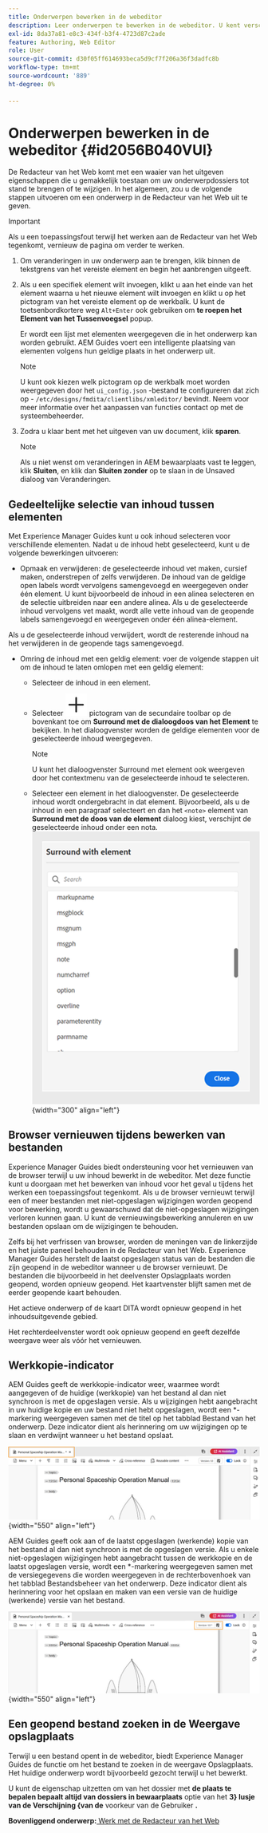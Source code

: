 ```yaml
---
title: Onderwerpen bewerken in de webeditor
description: Leer onderwerpen te bewerken in de webeditor. U kent verschillende bewerkingsfuncties om uw onderwerpbestanden in AEM Guides te wijzigen.
exl-id: 8da37a81-e8c3-434f-b3f4-4723d87c2ade
feature: Authoring, Web Editor
role: User
source-git-commit: d30f05ff614693beca5d9cf7f206a36f3dadfc8b
workflow-type: tm+mt
source-wordcount: '889'
ht-degree: 0%

---
```


# Onderwerpen bewerken in de webeditor {#id2056B040VUI}

De Redacteur van het Web komt met een waaier van het uitgeven eigenschappen die u gemakkelijk toestaan om uw onderwerpdossiers tot stand te brengen of te wijzigen. In het algemeen, zou u de volgende stappen uitvoeren om een onderwerp in de Redacteur van het Web uit te geven.

>[!IMPORTANT]
>
> Als u een toepassingsfout terwijl het werken aan de Redacteur van het Web tegenkomt, vernieuw de pagina om verder te werken.

1. Om veranderingen in uw onderwerp aan te brengen, klik binnen de tekstgrens van het vereiste element en begin het aanbrengen uitgeeft.

1. Als u een specifiek element wilt invoegen, klikt u aan het einde van het element waarna u het nieuwe element wilt invoegen en klikt u op het pictogram van het vereiste element op de werkbalk. U kunt de toetsenbordkortere weg `Alt+Enter` ook gebruiken om **te roepen het Element van het Tussenvoegsel** popup.

   Er wordt een lijst met elementen weergegeven die in het onderwerp kan worden gebruikt. AEM Guides voert een intelligente plaatsing van elementen volgens hun geldige plaats in het onderwerp uit.

   >[!NOTE]
   >
   > U kunt ook kiezen welk pictogram op de werkbalk moet worden weergegeven door het `ui_config.json` -bestand te configureren dat zich op - `/etc/designs/fmdita/clientlibs/xmleditor/` bevindt. Neem voor meer informatie over het aanpassen van functies contact op met de systeembeheerder.

1. Zodra u klaar bent met het uitgeven van uw document, klik **sparen**.

   >[!NOTE]
   >
   > Als u niet wenst om veranderingen in AEM bewaarplaats vast te leggen, klik **Sluiten**, en klik dan **Sluiten zonder** op te slaan in de Unsaved dialoog van Veranderingen.


## Gedeeltelijke selectie van inhoud tussen elementen

Met Experience Manager Guides kunt u ook inhoud selecteren voor verschillende elementen. Nadat u de inhoud hebt geselecteerd, kunt u de volgende bewerkingen uitvoeren:
- Opmaak en verwijderen: de geselecteerde inhoud vet maken, cursief maken, onderstrepen of zelfs verwijderen. De inhoud van de geldige open labels wordt vervolgens samengevoegd en weergegeven onder één element. U kunt bijvoorbeeld de inhoud in een alinea selecteren en de selectie uitbreiden naar een andere alinea. Als u de geselecteerde inhoud vervolgens vet maakt, wordt alle vette inhoud van de geopende labels samengevoegd en weergegeven onder één alinea-element.

Als u de geselecteerde inhoud verwijdert, wordt de resterende inhoud na het verwijderen in de geopende tags samengevoegd.

- Omring de inhoud met een geldig element: voer de volgende stappen uit om de inhoud te laten omlopen met een geldig element:
   - Selecteer de inhoud in een element.
   - Selecteer ![ voeg ](images/Add_icon.svg) pictogram van de secundaire toolbar op de bovenkant toe om **Surround met de dialoogdoos van het Element** te bekijken. In het dialoogvenster worden de geldige elementen voor de geselecteerde inhoud weergegeven.
     >[!NOTE]
     >
     > U kunt het dialoogvenster Surround met element ook weergeven door het contextmenu van de geselecteerde inhoud te selecteren.

   - Selecteer een element in het dialoogvenster. De geselecteerde inhoud wordt ondergebracht in dat element. Bijvoorbeeld, als u de inhoud in een paragraaf selecteert en dan het `<note>` element van **Surround met de doos van de element** dialoog kiest, verschijnt de geselecteerde inhoud onder een nota.\
     ![ surround elementendialoogdoos ](./images/surround-element.png) {width="300" align="left"}

## Browser vernieuwen tijdens bewerken van bestanden

Experience Manager Guides biedt ondersteuning voor het vernieuwen van de browser terwijl u uw inhoud bewerkt in de webeditor. Met deze functie kunt u doorgaan met het bewerken van inhoud voor het geval u tijdens het werken een toepassingsfout tegenkomt. Als u de browser vernieuwt terwijl een of meer bestanden met niet-opgeslagen wijzigingen worden geopend voor bewerking, wordt u gewaarschuwd dat de niet-opgeslagen wijzigingen verloren kunnen gaan. U kunt de vernieuwingsbewerking annuleren en uw bestanden opslaan om de wijzigingen te behouden.

Zelfs bij het verfrissen van browser, worden de meningen van de linkerzijde en het juiste paneel behouden in de Redacteur van het Web. Experience Manager Guides herstelt de laatst opgeslagen status van de bestanden die zijn geopend in de webeditor wanneer u de browser vernieuwt. De bestanden die bijvoorbeeld in het deelvenster Opslagplaats worden geopend, worden opnieuw geopend. Het kaartvenster blijft samen met de eerder geopende kaart behouden.

Het actieve onderwerp of de kaart DITA wordt opnieuw geopend in het inhoudsuitgevende gebied.

Het rechterdeelvenster wordt ook opnieuw geopend en geeft dezelfde weergave weer als vóór het vernieuwen.

## Werkkopie-indicator

AEM Guides geeft de werkkopie-indicator weer, waarmee wordt aangegeven of de huidige \(werkkopie\) van het bestand al dan niet synchroon is met de opgeslagen versie. Als u wijzigingen hebt aangebracht in uw huidige kopie en uw bestand niet hebt opgeslagen, wordt een \*-markering weergegeven samen met de titel op het tabblad Bestand van het onderwerp. Deze indicator dient als herinnering om uw wijzigingen op te slaan en verdwijnt wanneer u het bestand opslaat.

![ werkende exemplaarindicator ](images/working-copy-text-update-indicator.png){width="550" align="left"}

AEM Guides geeft ook aan of de laatst opgeslagen \(werkende\) kopie van het bestand al dan niet synchroon is met de opgeslagen versie. Als u enkele niet-opgeslagen wijzigingen hebt aangebracht tussen de werkkopie en de laatst opgeslagen versie, wordt een \*-markering weergegeven samen met de versiegegevens die worden weergegeven in de rechterbovenhoek van het tabblad Bestandsbeheer van het onderwerp. Deze indicator dient als herinnering voor het opslaan en maken van een versie van de huidige \(werkende\) versie van het bestand.

![ de updateindicator van de Versie ](images/version-update-indicator.png){width="550" align="left"}




## Een geopend bestand zoeken in de Weergave opslagplaats

Terwijl u een bestand opent in de webeditor, biedt Experience Manager Guides de functie om het bestand te zoeken in de weergave Opslagplaats. Het huidige onderwerp wordt bijvoorbeeld gezocht terwijl u het bewerkt.

U kunt de eigenschap uitzetten om van het dossier met **de plaats te bepalen bepaalt altijd van dossiers in bewaarplaats** optie van het **3} lusje van de Verschijning {van de** voorkeur van de Gebruiker **.**


**Bovenliggend onderwerp:**[ Werk met de Redacteur van het Web ](web-editor.md)
